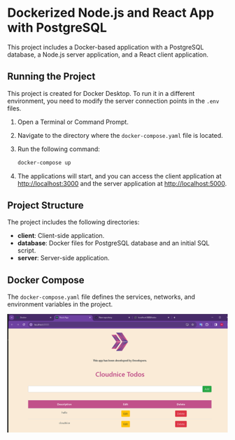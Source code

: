    # Dockerized Node.js and React App with PostgreSQL

This project includes a Docker-based application with a PostgreSQL database, a Node.js server application, and a React client application.

## Running the Project

This project is created for Docker Desktop. To run it in a different environment, you need to modify the server connection points in the `.env` files.

1. Open a Terminal or Command Prompt.
2. Navigate to the directory where the `docker-compose.yaml` file is located.
3. Run the following command:

    ```bash
    docker-compose up
    ```

4. The applications will start, and you can access the client application at [http://localhost:3000](http://localhost:3000) and the server application at [http://localhost:5000](http://localhost:5000).

## Project Structure

The project includes the following directories:

- **client**: Client-side application.
- **database**: Docker files for PostgreSQL database and an initial SQL script.
- **server**: Server-side application.

## Docker Compose

The `docker-compose.yaml` file defines the services, networks, and environment variables in the project.


![alt text](image.png)



